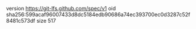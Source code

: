 version https://git-lfs.github.com/spec/v1
oid sha256:599acaf96007433d8dc5184edb90686a74ec393700ec0d3287c52f8481c573df
size 517
